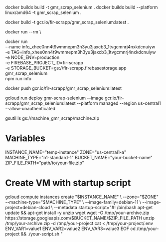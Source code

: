 docker buildx build -t gmr_scrap_selenium .
docker buildx build --platform linux/amd64 -t gmr_scrap_selenium .

docker build -t gcr.io/fir-scrapp/gmr_scrap_selenium:latest .

docker run --rm \

<!-- "test": "TAG=comments_yrkcpmhrwrjwp0roetu2pgrnjesq_qyfrjxp9wtox4dzirqex STORAGE_BUCKET=gs://fir-scrapp.firebasestorage.app FIREBASE_PROJECT_ID=fir-scrapp NODE_ENV=production node main.js" -->

docker run \
 --name info_xhee0nn4t9wmmepm3h3yu3jaxcb3_1tvgcmnrj4nxkdcnuiyw \
 -e TAG=info_xhee0nn4t9wmmepm3h3yu3jaxcb3_1tvgcmnrj4nxkdcnuiyw \
 -e NODE_ENV=production \
 -e FIREBASE_PROJECT_ID=fir-scrapp \
 -e STORAGE_BUCKET=gs://fir-scrapp.firebasestorage.app \
 gmr_scrap_selenium \
 npm run info

<!-- gcloud artifacts repositories create [REPOSITORY_NAME] \
  --repository-format=docker \
  --location=[LOCATION] -->

<!-- gcloud artifacts repositories create fir-scrapp \
  --repository-format=docker \
  --location=us-central1 -->

docker push gcr.io/fir-scrapp/gmr_scrap_selenium:latest

gcloud run deploy gmr-scrap-selenium --image gcr.io/fir-scrapp/gmr_scrap_selenium:latest --platform managed --region us-central1 --allow-unauthenticated

<!-- gs://machine_gmr_scrap/machine.zip -->

gsutil ls gs://machine_gmr_scrap/machine.zip

# Variables

INSTANCE_NAME="temp-instance"
ZONE="us-central1-a"
MACHINE_TYPE="n1-standard-1"
BUCKET_NAME="your-bucket-name"
ZIP_FILE_PATH="path/to/your-file.zip"

# Create VM with startup script

gcloud compute instances create "$INSTANCE_NAME" \
  --zone="$ZONE" \
 --machine-type="$MACHINE_TYPE" \
  --image-family=debian-11 \
  --image-project=debian-cloud \
  --metadata startup-script="#! /bin/bash
    apt-get update && apt-get install -y unzip wget
    wget -O /tmp/your-archive.zip https://storage.googleapis.com/$BUCKET_NAME/$ZIP_FILE_PATH
unzip /tmp/your-archive.zip -d /tmp/your-project
cat <<EOF > /tmp/your-project/.env
ENV_VAR1=value1
ENV_VAR2=value2
ENV_VAR3=value3
EOF
cd /tmp/your-project && ./your-script.sh
"
